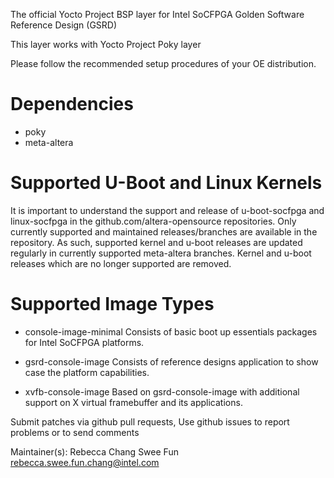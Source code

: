 The official Yocto Project BSP layer for Intel SoCFPGA Golden Software Reference Design (GSRD)

This layer works with Yocto Project Poky layer

Please follow the recommended setup procedures of your OE distribution.

Dependencies
============
* poky
* meta-altera

Supported U-Boot and Linux Kernels
==================================
It is important to understand the support and release of u-boot-socfpga
and linux-socfpga in the github.com/altera-opensource repositories.  Only
currently supported and maintained releases/branches are available in the
repository. As such, supported kernel and u-boot releases are updated regularly
in currently supported meta-altera branches.  Kernel and u-boot releases
which are no longer supported are removed.

Supported Image Types
=====================
* console-image-minimal
Consists of basic boot up essentials packages for Intel SoCFPGA platforms.

* gsrd-console-image
Consists of reference designs application to show case the platform capabilities.

* xvfb-console-image
Based on gsrd-console-image with additional support on X virtual framebuffer and its applications.


Submit patches via github pull requests, Use github issues to report problems or to send comments

Maintainer(s): Rebecca Chang Swee Fun <rebecca.swee.fun.chang@intel.com>

